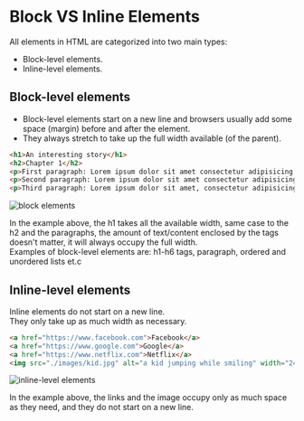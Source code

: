 # Block VS Inline Elements

All elements in HTML are categorized into two main types:
- Block-level elements.
- Inline-level elements.

## Block-level elements
- Block-level elements start on a new line and browsers usually add some space (margin) before and after the element.  
- They always stretch to take up the full width available (of the parent).

```HTML
<h1>An interesting story</h1>
<h2>Chapter 1</h2>
<p>First paragraph: Lorem ipsum dolor sit amet consectetur adipisicing elit. Natus, aspernatur?</p>
<p>Second paragraph: Lorem ipsum dolor sit amet consectetur adipisicing elit. Reprehenderit!</p>
<p>Third paragraph: Lorem ipsum dolor sit amet, consectetur adipisicing elit. Inventore, labore?</p>
```
![block elements](block.png)

In the example above, the h1 takes all the available width, same case to the h2 and the paragraphs, the amount of text/content
enclosed by the tags doesn't matter, it will always occupy the full width.  
Examples of block-level elements are: h1-h6 tags, paragraph, ordered and unordered lists et.c

## Inline-level elements
Inline elements do not start on a new line.  
They only take up as much width as necessary.  
```HTML
<a href="https://www.facebook.com">Facebook</a>
<a href="https://www.google.com">Google</a>
<a href="https://www.netflix.com">Netflix</a>
<img src="./images/kid.jpg" alt="a kid jumping while smiling" width="240px">
```
![inline-level elements](inline_elements.png)

In the example above, the links and the image occupy only as much space as they need, and they do not start on a new line.